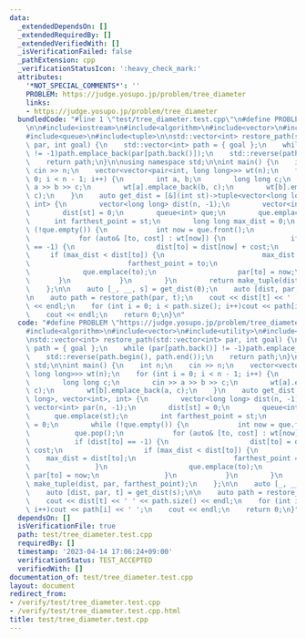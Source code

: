 ```yaml
---
data:
  _extendedDependsOn: []
  _extendedRequiredBy: []
  _extendedVerifiedWith: []
  _isVerificationFailed: false
  _pathExtension: cpp
  _verificationStatusIcon: ':heavy_check_mark:'
  attributes:
    '*NOT_SPECIAL_COMMENTS*': ''
    PROBLEM: https://judge.yosupo.jp/problem/tree_diameter
    links:
    - https://judge.yosupo.jp/problem/tree_diameter
  bundledCode: "#line 1 \"test/tree_diameter.test.cpp\"\n#define PROBLEM \"https://judge.yosupo.jp/problem/tree_diameter\"\
    \n\n#include<iostream>\n#include<algorithm>\n#include<vector>\n#include<utility>\n\
    #include<queue>\n#include<tuple>\n\nstd::vector<int> restore_path(std::vector<int>\
    \ par, int goal) {\n    std::vector<int> path = { goal };\n    while (par[path.back()]\
    \ != -1)path.emplace_back(par[path.back()]);\n    std::reverse(path.begin(), path.end());\n\
    \    return path;\n}\n\nusing namespace std;\n\nint main() {\n    int n;\n   \
    \ cin >> n;\n    vector<vector<pair<int, long long>>> wt(n);\n    for (int i =\
    \ 0; i < n - 1; i++) {\n        int a, b;\n        long long c;\n        cin >>\
    \ a >> b >> c;\n        wt[a].emplace_back(b, c);\n        wt[b].emplace_back(a,\
    \ c);\n    }\n    auto get_dist = [&](int st)->tuple<vector<long long>, vector<int>,\
    \ int> {\n        vector<long long> dist(n, -1);\n        vector<int> par(n, -1);\n\
    \        dist[st] = 0;\n        queue<int> que;\n        que.emplace(st);\n  \
    \      int farthest_point = st;\n        long long max_dist = 0;\n        while\
    \ (!que.empty()) {\n            int now = que.front();\n            que.pop();\n\
    \            for (auto& [to, cost] : wt[now]) {\n                if (dist[to]\
    \ == -1) {\n                    dist[to] = dist[now] + cost;\n               \
    \     if (max_dist < dist[to]) {\n                        max_dist = dist[to];\n\
    \                        farthest_point = to;\n                    }\n       \
    \             que.emplace(to);\n                    par[to] = now;\n         \
    \       }\n            }\n        }\n        return make_tuple(dist, par, farthest_point);\n\
    \    };\n\n    auto [_, __, s] = get_dist(0);\n    auto [dist, par, t] = get_dist(s);\n\
    \n    auto path = restore_path(par, t);\n    cout << dist[t] << ' ' << path.size()\
    \ << endl;\n    for (int i = 0; i < path.size(); i++)cout << path[i] << ' ';\n\
    \    cout << endl;\n    return 0;\n}\n"
  code: "#define PROBLEM \"https://judge.yosupo.jp/problem/tree_diameter\"\n\n#include<iostream>\n\
    #include<algorithm>\n#include<vector>\n#include<utility>\n#include<queue>\n#include<tuple>\n\
    \nstd::vector<int> restore_path(std::vector<int> par, int goal) {\n    std::vector<int>\
    \ path = { goal };\n    while (par[path.back()] != -1)path.emplace_back(par[path.back()]);\n\
    \    std::reverse(path.begin(), path.end());\n    return path;\n}\n\nusing namespace\
    \ std;\n\nint main() {\n    int n;\n    cin >> n;\n    vector<vector<pair<int,\
    \ long long>>> wt(n);\n    for (int i = 0; i < n - 1; i++) {\n        int a, b;\n\
    \        long long c;\n        cin >> a >> b >> c;\n        wt[a].emplace_back(b,\
    \ c);\n        wt[b].emplace_back(a, c);\n    }\n    auto get_dist = [&](int st)->tuple<vector<long\
    \ long>, vector<int>, int> {\n        vector<long long> dist(n, -1);\n       \
    \ vector<int> par(n, -1);\n        dist[st] = 0;\n        queue<int> que;\n  \
    \      que.emplace(st);\n        int farthest_point = st;\n        long long max_dist\
    \ = 0;\n        while (!que.empty()) {\n            int now = que.front();\n \
    \           que.pop();\n            for (auto& [to, cost] : wt[now]) {\n     \
    \           if (dist[to] == -1) {\n                    dist[to] = dist[now] +\
    \ cost;\n                    if (max_dist < dist[to]) {\n                    \
    \    max_dist = dist[to];\n                        farthest_point = to;\n    \
    \                }\n                    que.emplace(to);\n                   \
    \ par[to] = now;\n                }\n            }\n        }\n        return\
    \ make_tuple(dist, par, farthest_point);\n    };\n\n    auto [_, __, s] = get_dist(0);\n\
    \    auto [dist, par, t] = get_dist(s);\n\n    auto path = restore_path(par, t);\n\
    \    cout << dist[t] << ' ' << path.size() << endl;\n    for (int i = 0; i < path.size();\
    \ i++)cout << path[i] << ' ';\n    cout << endl;\n    return 0;\n}"
  dependsOn: []
  isVerificationFile: true
  path: test/tree_diameter.test.cpp
  requiredBy: []
  timestamp: '2023-04-14 17:06:24+09:00'
  verificationStatus: TEST_ACCEPTED
  verifiedWith: []
documentation_of: test/tree_diameter.test.cpp
layout: document
redirect_from:
- /verify/test/tree_diameter.test.cpp
- /verify/test/tree_diameter.test.cpp.html
title: test/tree_diameter.test.cpp
---
```

